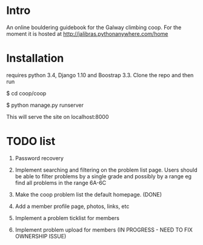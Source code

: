 # Intro

An online bouldering guidebook for the Galway climbing coop. For the moment 
it is hosted at http://jalibras.pythonanywhere.com/home


# Installation


requires python 3.4, Django 1.10 and Boostrap 3.3. Clone the repo and 
then run 

$ cd coop/coop

$ python manage.py runserver 

This will serve the site on localhost:8000

# TODO list

1. Password recovery 

2. Implement searching and filtering on the problem list page. 
Users should be able to filter problems by a single grade and 
possibly by a range eg find all problems in the range 6A-6C

3. Make the coop problem list the default homepage. (DONE)

4. Add a member profile page, photos, links, etc

5. Implement a problem ticklist for members

6. Implement problem upload for members (IN PROGRESS - NEED TO FIX OWNERSHIP ISSUE)
